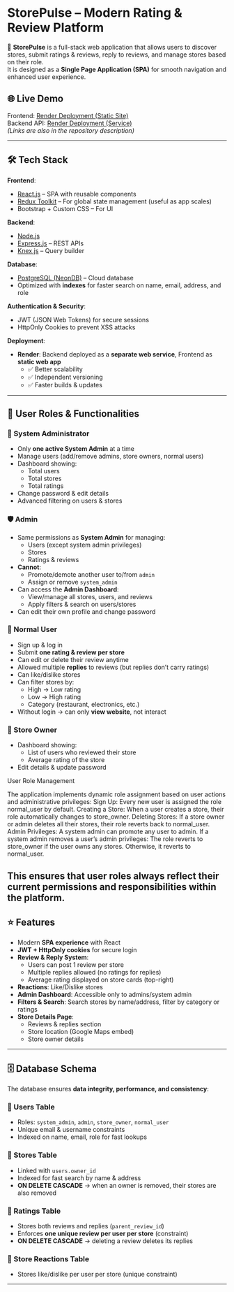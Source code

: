 # StorePulse – Modern Rating & Review Platform

🚀 **StorePulse** is a full-stack web application that allows users to discover stores, submit ratings & reviews, reply to reviews, and manage stores based on their role.  
It is designed as a **Single Page Application (SPA)** for smooth navigation and enhanced user experience.

## 🌐 Live Demo
Frontend: [Render Deployment (Static Site)](https://storepulse-modern-rating-review-platform-dj8n.onrender.com)  
Backend API: [Render Deployment (Service)](https://storepulse-modern-rating-review-platform.onrender.com)  
*(Links are also in the repository description)*

---

## 🛠️ Tech Stack

**Frontend**:  
- [React.js](https://reactjs.org/) – SPA with reusable components  
- [Redux Toolkit](https://redux-toolkit.js.org/) – For global state management (useful as app scales)  
- Bootstrap + Custom CSS – For UI  

**Backend**:  
- [Node.js](https://nodejs.org/)  
- [Express.js](https://expressjs.com/) – REST APIs  
- [Knex.js](http://knexjs.org/) – Query builder  

**Database**:  
- [PostgreSQL (NeonDB)](https://neon.tech/) – Cloud database  
- Optimized with **indexes** for faster search on name, email, address, and role  

**Authentication & Security**:  
- JWT (JSON Web Tokens) for secure sessions  
- HttpOnly Cookies to prevent XSS attacks  

**Deployment**:  
- **Render**: Backend deployed as a **separate web service**, Frontend as **static web app**  
  - ✅ Better scalability  
  - ✅ Independent versioning  
  - ✅ Faster builds & updates  

---

## 👥 User Roles & Functionalities

### 🔑 System Administrator
- Only **one active System Admin** at a time  
- Manage users (add/remove admins, store owners, normal users)  
- Dashboard showing:  
  - Total users  
  - Total stores  
  - Total ratings  
- Change password & edit details  
- Advanced filtering on users & stores  

### 🛡️ Admin
- Same permissions as **System Admin** for managing:
  - Users (except system admin privileges)
  - Stores
  - Ratings & reviews
- **Cannot**:
  - Promote/demote another user to/from `admin`
  - Assign or remove `system_admin`
- Can access the **Admin Dashboard**:
  - View/manage all stores, users, and reviews
  - Apply filters & search on users/stores
- Can edit their own profile and change password


### 👤 Normal User
- Sign up & log in  
- Submit **one rating & review per store**  
- Can edit or delete their review anytime  
- Allowed multiple **replies** to reviews (but replies don’t carry ratings)  
- Can like/dislike stores  
- Can filter stores by:  
  - High → Low rating  
  - Low → High rating  
  - Category (restaurant, electronics, etc.)  
- Without login → can only **view website**, not interact  

### 🏪 Store Owner
- Dashboard showing:  
  - List of users who reviewed their store  
  - Average rating of the store  
- Edit details & update password  



User Role Management

The application implements dynamic role assignment based on user actions and administrative privileges:
Sign Up:
Every new user is assigned the role normal_user by default.
Creating a Store:
When a user creates a store, their role automatically changes to store_owner.
Deleting Stores:
If a store owner or admin deletes all their stores, their role reverts back to normal_user.
Admin Privileges:
A system admin can promote any user to admin.
If a system admin removes a user’s admin privileges:
The role reverts to store_owner if the user owns any stores.
Otherwise, it reverts to normal_user.

This ensures that user roles always reflect their current permissions and responsibilities within the platform.
---

## ⭐ Features
- Modern **SPA experience** with React  
- **JWT + HttpOnly cookies** for secure login  
- **Review & Reply System**:  
  - Users can post 1 review per store  
  - Multiple replies allowed (no ratings for replies)  
  - Average rating displayed on store cards (top-right)  
- **Reactions**: Like/Dislike stores  
- **Admin Dashboard**: Accessible only to admins/system admin  
- **Filters & Search**: Search stores by name/address, filter by category or ratings  
- **Store Details Page**:  
  - Reviews & replies section  
  - Store location (Google Maps embed)  
  - Store owner details  

---

## 🗄️ Database Schema

The database ensures **data integrity, performance, and consistency**:

### 🔹 Users Table
- Roles: `system_admin`, `admin`, `store_owner`, `normal_user`  
- Unique email & username constraints  
- Indexed on name, email, role for fast lookups  

### 🔹 Stores Table
- Linked with `users.owner_id`  
- Indexed for fast search by name & address  
- **ON DELETE CASCADE** → when an owner is removed, their stores are also removed  

### 🔹 Ratings Table
- Stores both reviews and replies (`parent_review_id`)  
- Enforces **one unique review per user per store** (constraint)  
- **ON DELETE CASCADE** → deleting a review deletes its replies  

### 🔹 Store Reactions Table
- Stores like/dislike per user per store (unique constraint)  

---

